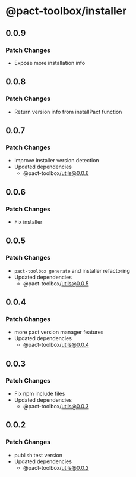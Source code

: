 # @pact-toolbox/installer

## 0.0.9

### Patch Changes

- Expose more installation info

## 0.0.8

### Patch Changes

- Return version info from installPact function

## 0.0.7

### Patch Changes

- Improve installer version detection
- Updated dependencies
  - @pact-toolbox/utils@0.0.6

## 0.0.6

### Patch Changes

- Fix installer

## 0.0.5

### Patch Changes

- `pact-toolbox generate` and installer refactoring
- Updated dependencies
  - @pact-toolbox/utils@0.0.5

## 0.0.4

### Patch Changes

- more pact version manager features
- Updated dependencies
  - @pact-toolbox/utils@0.0.4

## 0.0.3

### Patch Changes

- Fix npm include files
- Updated dependencies
  - @pact-toolbox/utils@0.0.3

## 0.0.2

### Patch Changes

- publish test version
- Updated dependencies
  - @pact-toolbox/utils@0.0.2

